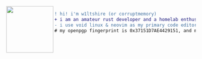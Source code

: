 
<img src="https://avatars.githubusercontent.com/u/191403586?v=4" width="125" align="left" />

```diff
! hi! i'm w1ltshire (or corruptmemory)
+ i am an amateur rust developer and a homelab enthusiast
- i use void linux & neovim as my primary code editor
# my openpgp fingerprint is 0x37151D7AE4429151, and my e-mail is wiltshire [AT] ruf.st
```
